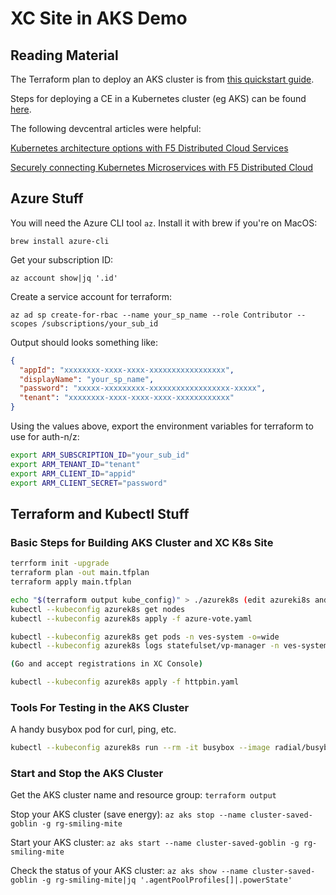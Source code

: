 # XC Site in AKS Demo

## Reading Material

The Terraform plan to deploy an AKS cluster is from [this quickstart guide](https://learn.microsoft.com/en-us/azure/aks/learn/quick-kubernetes-deploy-terraform?tabs=bash%2Cazure-cli).

Steps for deploying a CE in a Kubernetes cluster (eg AKS) can be found [here](https://docs.cloud.f5.com/docs/how-to/site-management/create-k8s-site).

The following devcentral articles were helpful:

[Kubernetes architecture options with F5 Distributed Cloud Services](https://community.f5.com/t5/technical-articles/kubernetes-architecture-options-with-f5-distributed-cloud/ta-p/306550)

[Securely connecting Kubernetes Microservices with F5 Distributed Cloud](https://community.f5.com/t5/technical-articles/securely-connecting-kubernetes-microservices-with-f5-distributed/ta-p/306100)

## Azure Stuff

You will need the Azure CLI tool `az`. Install it with brew if you're on MacOS:

`brew install azure-cli`

Get your subscription ID:

`az account show|jq '.id'`

Create a service account for terraform:

`az ad sp create-for-rbac --name your_sp_name --role Contributor --scopes /subscriptions/your_sub_id`

Output should looks something like:

```JSON
{
  "appId": "xxxxxxxx-xxxx-xxxx-xxxxxxxxxxxxxxxxx",
  "displayName": "your_sp_name",
  "password": "xxxxx-xxxxxxxxx-xxxxxxxxxxxxxxxxxx-xxxxx",
  "tenant": "xxxxxxxx-xxxx-xxxx-xxxx-xxxxxxxxxxxx"
}

```

Using the values above, export the environment variables for terraform to use for auth-n/z:

```bash
export ARM_SUBSCRIPTION_ID="your_sub_id"
export ARM_TENANT_ID="tenant"
export ARM_CLIENT_ID="appid"
export ARM_CLIENT_SECRET="password"
```

## Terraform and Kubectl Stuff

### Basic Steps for Building AKS Cluster and XC K8s Site

```bash
terrform init -upgrade
terraform plan -out main.tfplan
terraform apply main.tfplan

echo "$(terraform output kube_config)" > ./azurek8s (edit azureki8s and remove the EOFs)
kubectl --kubeconfig azurek8s get nodes
kubectl --kubeconfig azurek8s apply -f azure-vote.yaml

kubectl --kubeconfig azurek8s get pods -n ves-system -o=wide
kubectl --kubeconfig azurek8s logs statefulset/vp-manager -n ves-system -f

(Go and accept registrations in XC Console)

kubectl --kubeconfig azurek8s apply -f httpbin.yaml

```

### Tools For Testing in the AKS Cluster

A handy busybox pod for curl, ping, etc.
```bash
kubectl --kubeconfig azurek8s run --rm -it busybox --image radial/busyboxplus:curl /bin/sh
```

### Start and Stop the AKS Cluster

Get the AKS cluster name and resource group:
`terraform output`

Stop your AKS cluster (save energy):
`az aks stop --name cluster-saved-goblin -g rg-smiling-mite`

Start your AKS cluster:
`az aks start --name cluster-saved-goblin -g rg-smiling-mite`

Check the status of your AKS cluster:
`az aks show --name cluster-saved-goblin -g rg-smiling-mite|jq '.agentPoolProfiles[]|.powerState'`
